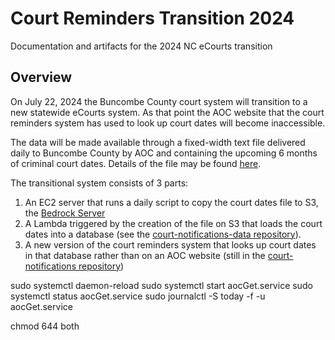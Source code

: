 # Court Reminders Transition 2024
Documentation and artifacts for the 2024 NC eCourts transition

## Overview
On July 22, 2024 the Buncombe County court system will transition to a new statewide eCourts system. As that point the AOC website that the court reminders system has used to look up court dates will become inaccessible.

The data will be made available through a fixed-width text file delivered daily to Buncombe County by AOC and containing the upcoming 6 months of criminal court dates. Details of the file may be found [here](resources/Criminal.Calendar.-.Odyssey.Court.Calendar.File.Layout.pdf).

The transitional system consists of 3 parts:
1. An EC2 server that runs a daily script to copy the court dates file to S3, the [Bedrock Server](bedrock-server)
2. A Lambda triggered by the creation of the file on S3 that loads the court dates into a database (see the [court-notifications-data repository](https://github.com/CodeWithAsheville/court-notifications-data)).
3. A new version of the court reminders system that looks up court dates in that database rather than on an AOC website (still in the [court-notifications repository](https://github.com/CodeWithAsheville/court-notifications))



sudo systemctl daemon-reload
sudo systemctl start aocGet.service
sudo systemctl status aocGet.service
sudo journalctl -S today -f -u aocGet.service

chmod 644 both

